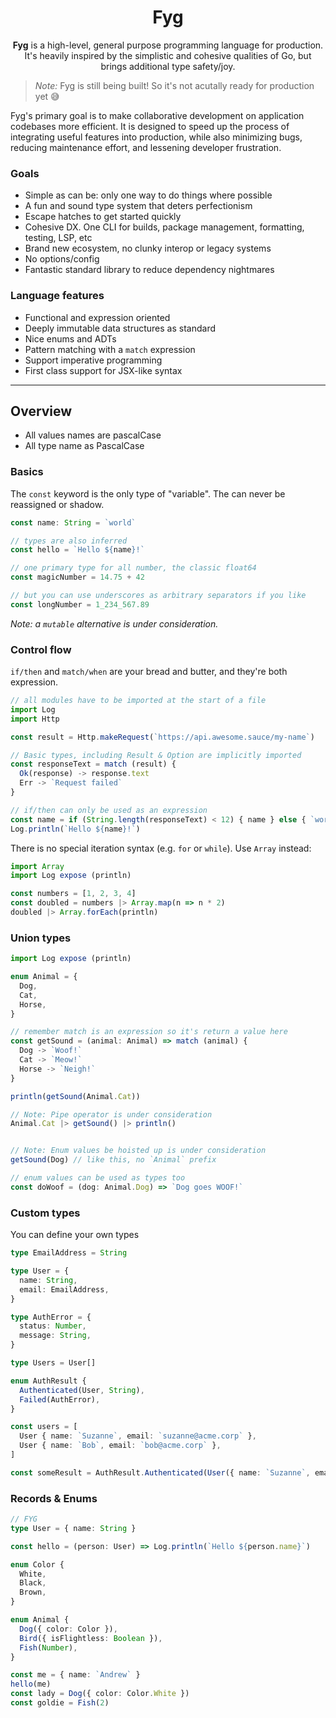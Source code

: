 <h1 align="center">Fyg</h1>

<p align="center"><strong>Fyg</strong> is a high-level, general purpose programming language for production. It's heavily inspired by the simplistic and cohesive qualities of Go, but brings additional type safety/joy.</p>

> _Note:_ Fyg is still being built! So it's not acutally ready for production yet 😅

Fyg's primary goal is to make collaborative development on application codebases more efficient. It is designed to speed up the process of integrating useful features into production, while also minimizing bugs, reducing maintenance effort, and lessening developer frustration.

### Goals

- Simple as can be: only one way to do things where possible
- A fun and sound type system that deters perfectionism
- Escape hatches to get started quickly
- Cohesive DX. One CLI for builds, package management, formatting, testing, LSP, etc
- Brand new ecosystem, no clunky interop or legacy systems
- No options/config
- Fantastic standard library to reduce dependency nightmares

### Language features

- Functional and expression oriented
- Deeply immutable data structures as standard
- Nice enums and ADTs
- Pattern matching with a `match` expression
- Support imperative programming
- First class support for JSX-like syntax

---

## Overview

- All values names are pascalCase
- All type name as PascalCase

### Basics

The `const` keyword is the only type of "variable". The can never be reassigned or shadow.

```ts
const name: String = `world`

// types are also inferred
const hello = `Hello ${name}!`

// one primary type for all number, the classic float64
const magicNumber = 14.75 + 42

// but you can use underscores as arbitrary separators if you like
const longNumber = 1_234_567.89
```

_Note: a `mutable` alternative is under consideration._

### Control flow

`if/then` and `match/when` are your bread and butter, and they're both expression.

```ts
// all modules have to be imported at the start of a file
import Log 
import Http

const result = Http.makeRequest(`https://api.awesome.sauce/my-name`)

// Basic types, including Result & Option are implicitly imported
const responseText = match (result) {
  Ok(response) -> response.text
  Err -> `Request failed`
}

// if/then can only be used as an expression
const name = if (String.length(responseText) < 12) { name } else { `world` }
Log.println(`Hello ${name}!`)
```

There is no special iteration syntax (e.g. `for` or `while`). Use `Array` instead:

```ts
import Array
import Log expose (println)

const numbers = [1, 2, 3, 4]
const doubled = numbers |> Array.map(n => n * 2)
doubled |> Array.forEach(println)
```

### Union types

```ts
import Log expose (println)

enum Animal = {
  Dog,
  Cat,
  Horse,
}

// remember match is an expression so it's return a value here
const getSound = (animal: Animal) => match (animal) {
  Dog -> `Woof!`
  Cat -> `Meow!`
  Horse -> `Neigh!`
}

println(getSound(Animal.Cat))

// Note: Pipe operator is under consideration
Animal.Cat |> getSound() |> println()


// Note: Enum values be hoisted up is under consideration
getSound(Dog) // like this, no `Animal` prefix

// enum values can be used as types too
const doWoof = (dog: Animal.Dog) => `Dog goes WOOF!`
```

### Custom types

You can define your own types

```ts
type EmailAddress = String

type User = {
  name: String,
  email: EmailAddress,
}

type AuthError = {
  status: Number,
  message: String,
}

type Users = User[]

enum AuthResult {
  Authenticated(User, String),
  Failed(AuthError),
}

const users = [
  User { name: `Suzanne`, email: `suzanne@acme.corp` },
  User { name: `Bob`, email: `bob@acme.corp` },
]

const someResult = AuthResult.Authenticated(User({ name: `Suzanne`, email: `suzanne@acme.corp` }), "some_auth_token")
```


### Records & Enums

```ts
// FYG
type User = { name: String }

const hello = (person: User) => Log.println(`Hello ${person.name}`)

enum Color {
  White,
  Black,
  Brown,
}

enum Animal {
  Dog({ color: Color }),
  Bird({ isFlightless: Boolean }),
  Fish(Number),
}

const me = { name: `Andrew` }
hello(me)
const lady = Dog({ color: Color.White }) 
const goldie = Fish(2)

```

